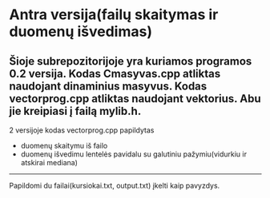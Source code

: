 # Antra versija(failų skaitymas ir duomenų išvedimas)

Šioje subrepozitorijoje yra kuriamos programos 0.2 versija. 
Kodas Cmasyvas.cpp atliktas naudojant dinaminius masyvus.
Kodas vectorprog.cpp atliktas naudojant vektorius. 
Abu jie kreipiasi į failą mylib.h. 
----------------------------------------------------------
2 versijoje kodas vectorprog.cpp papildytas 
- duomenų skaitymu iš failo
- duomenų išvedimu lentelės pavidalu su galutiniu pažymiu(vidurkiu ir atskirai mediana)
----------------------------------------------------------
Papildomi du failai(kursiokai.txt, output.txt) įkelti kaip pavyzdys.
 
